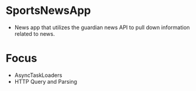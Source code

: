 # SportsNewsApp
- News app that utilizes the guardian news API to pull down information related to news.

# Focus
- AsyncTaskLoaders
- HTTP Query and Parsing 


 